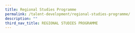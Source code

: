 ```yaml
---
title: Regional Studies Programme
permalink: /talent-development/regional-studies-programme/
description: ""
third_nav_title: REGIONAL STUDIES PROGRAMME
---
```


